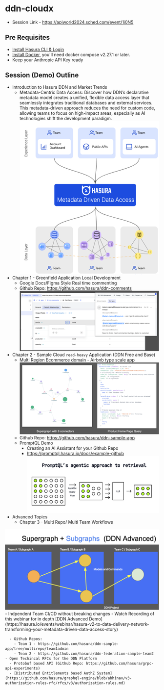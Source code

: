 # ddn-cloudx

- Session Link - https://apiworld2024.sched.com/event/1i0N5

## Pre Requisites

- [Install Hasura CLI & Login](https://hasura.io/docs/3.0/cli/installation)
- [Install Docker](https://docs.docker.com/engine/install/), you'll need docker compose v2.27.1 or later.
- Keep your Anthropic API Key ready

## Session (Demo) Outline

  - Introduction to Hasura DDN and Market Trends
    - Metadata-Centric Data Access: Discover how DDN’s declarative metadata model creates a unified, flexible data access layer that seamlessly integrates traditional databases and external services. This metadata-driven approach reduces the need for custom code, allowing teams to focus on high-impact areas, especially as AI technologies shift the development paradigm.<br />
![alt text](images/ddn.png)
  - Chapter 1 - Greenfield Application Local Development
    - Google Docs/Figma Style Real time commenting 
    - Github Repo: https://github.com/hasura/ddn-comments
![alt text](images/commentsdemo.png)
  - Chapter 2 - Sample Cloud `read-heavy` Application (DDN Free and Base)
    - Multi Region Ecommerce domain - Airbnb type scale app
![alt text](images/Sampleapp.png)
    - Github Repo: https://github.com/hasura/ddn-sample-app
    - PromptQL Demo
      - Creating an AI Assistant for your Github Repo
      - https://promptql.hasura.io/docs/example-github
![alt text](images/promptql3.png)
  - Advanced Topics
    - Chapter 3 - Multi Repo/ Multi Team Workflows
<img src="images/ddnadv1.png" alt="" width="600"/>
      - Indpendent Team CI/CD without breaking changes
        - Watch Recording of this webinar for in depth [DDN Advanced Demo](https://hasura.io/events/webinar/hasura-v2-to-data-delivery-network-transforming-your-metadata-driven-data-access-story)
        
      - Github Repos:
        - Team 1 - https://github.com/hasura/ddn-sample-app/tree/multirepo/team1admin 
        - Team 2 - https://github.com/hasura/ddn-federation-sample-team2
    - Open Techincal RFCs for the DDN Platform
      - Protobuf based API (Github Repo: https://github.com/hasura/grpc-api-experiments)
      - [Distributed Entitlements based AuthZ System](https://github.com/hasura/graphql-engine/blob/abhinav/v3-authorization-rules-rfc/rfcs/v3/authorization-rules.md)

